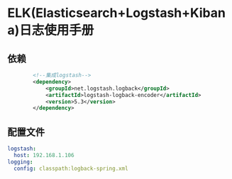 # ELK(Elasticsearch+Logstash+Kibana)日志使用手册
## 依赖
```xml
        <!--集成logstash-->
        <dependency>
            <groupId>net.logstash.logback</groupId>
            <artifactId>logstash-logback-encoder</artifactId>
            <version>5.3</version>
        </dependency>
```
## 配置文件
```yaml
logstash:
  host: 192.168.1.106
logging:
  config: classpath:logback-spring.xml
```